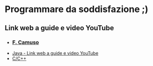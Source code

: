 # Programmare da soddisfazione ;)


## Link web a guide e video YouTube
- ### [F. Camuso](./WebLink.md/#f-camuso)
-  [Java - Link web a guide e video YouTube](./../Java/dal_web.md)
-  [C/C++](../C%2B%2B/ReadMe.md)